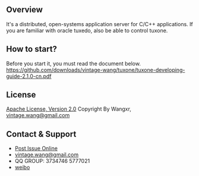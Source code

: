 ## Overview

It's a distributed, open-systems application server for C/C++ applications.
If you are familiar with oracle tuxedo, also be able to control tuxone.

## How to start?

Before you start it, you must read the document below.
https://github.com/downloads/vintage-wang/tuxone/tuxone-developing-guide-2.1.0-cn.pdf

## License

[Apache License, Version 2.0](http://www.apache.org/licenses/LICENSE-2.0.html)
Copyright By Wangxr, vintage.wang@gmail.com

## Contact & Support
* [Post Issue Online](https://github.com/vintage-wang/tuxone/issues/new)
* vintage.wang@gmail.com
* QQ GROUP: 3734746  5777021 
* [weibo](http://weibo.com/vintagewangxr)

